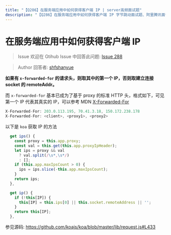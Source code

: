 ```yaml
---
title: "【Q286】在服务端应用中如何获得客户端 IP | server高频面试题"
description: "【Q286】在服务端应用中如何获得客户端 IP 字节跳动面试题、阿里腾讯面试题、美团小米面试题。"
---
```


# 在服务端应用中如何获得客户端 IP

> Issue
> 欢迎在 Gtihub Issue 中回答此问题: [Issue 288](https://github.com/shfshanyue/Daily-Question/issues/288)

> Author
> 回答者: [shfshanyue](https://github.com/shfshanyue)

**如果有 `x-forwarded-for` 的请求头，则取其中的第一个 IP，否则取建立连接 socket 的 remoteAddr。**

而 `x-forwarded-for` 基本已成为了基于 proxy 的标准 HTTP 头，格式如下，可见第一个 IP 代表其真实的 IP，可以参考 MDN [X-Forwarded-For](https://developer.mozilla.org/en-US/docs/Web/HTTP/Headers/X-Forwarded-For)

```js
X-Forwarded-For: 203.0.113.195, 70.41.3.18, 150.172.238.178
X-Forwarded-For: <client>, <proxy1>, <proxy2>
```

以下是 `koa` 获取 IP 的方法

```js
  get ips() {
    const proxy = this.app.proxy;
    const val = this.get(this.app.proxyIpHeader);
    let ips = proxy && val
      ? val.split(/\s*,\s*/)
      : [];
    if (this.app.maxIpsCount > 0) {
      ips = ips.slice(-this.app.maxIpsCount);
    }
    return ips;
  },

  get ip() {
    if (!this[IP]) {
      this[IP] = this.ips[0] || this.socket.remoteAddress || '';
    }
    return this[IP];
  },
```

参见源码: <https://github.com/koajs/koa/blob/master/lib/request.js#L433>
